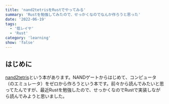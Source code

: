```yaml
---
title: 'nand2tetrisをRustでやってみる'
summary: 'Rustを勉強してみたので、せっかくなのでなんか作ろうと思った'
date: '2022-06-19'
tags: 
  - '低レイヤ'
  - 'Rust'
category: 'learning'
show: 'false'
---
```


## はじめに

[nand2tetris](https://github.com/jherskow/nand2tetris/blob/master/nand2tetris%20BOOK.pdf)という本があります。NANDゲートからはじめて、コンピュータ（のエミュレータ）をゼロから作ろうという本です。前々から読んでみたいと思ってたんですが、最近Rustを勉強したので、せっかくなのでRustで実装しながら読んでみようと思いました。

